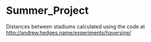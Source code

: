 # Summer_Project

Distances between stadiums calculated using the code at http://andrew.hedges.name/experiments/haversine/
